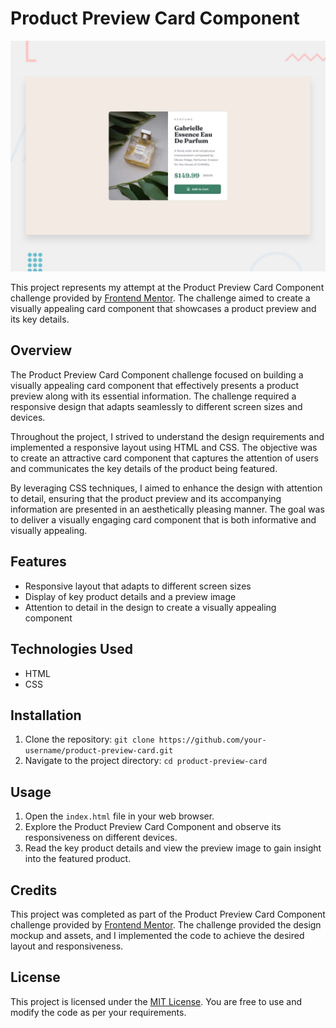 # Product Preview Card Component

![Design preview for the Product preview card component coding challenge](./design/desktop-preview.jpg)

This project represents my attempt at the Product Preview Card Component challenge provided by [Frontend Mentor](https://www.frontendmentor.io/). The challenge aimed to create a visually appealing card component that showcases a product preview and its key details.

## Overview

The Product Preview Card Component challenge focused on building a visually appealing card component that effectively presents a product preview along with its essential information. The challenge required a responsive design that adapts seamlessly to different screen sizes and devices.

Throughout the project, I strived to understand the design requirements and implemented a responsive layout using HTML and CSS. The objective was to create an attractive card component that captures the attention of users and communicates the key details of the product being featured.

By leveraging CSS techniques, I aimed to enhance the design with attention to detail, ensuring that the product preview and its accompanying information are presented in an aesthetically pleasing manner. The goal was to deliver a visually engaging card component that is both informative and visually appealing.

## Features

- Responsive layout that adapts to different screen sizes
- Display of key product details and a preview image
- Attention to detail in the design to create a visually appealing component

## Technologies Used

- HTML
- CSS

## Installation

1. Clone the repository: `git clone https://github.com/your-username/product-preview-card.git`
2. Navigate to the project directory: `cd product-preview-card`

## Usage

1. Open the `index.html` file in your web browser.
2. Explore the Product Preview Card Component and observe its responsiveness on different devices.
3. Read the key product details and view the preview image to gain insight into the featured product.

## Credits

This project was completed as part of the Product Preview Card Component challenge provided by [Frontend Mentor](https://www.frontendmentor.io/). The challenge provided the design mockup and assets, and I implemented the code to achieve the desired layout and responsiveness.

## License

This project is licensed under the [MIT License](LICENSE). You are free to use and modify the code as per your requirements.
